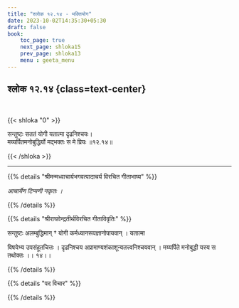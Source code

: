 ```yaml
---
title: "श्लोक १२.१४ - भक्तियोग"
date: 2023-10-02T14:35:30+05:30
draft: false
book:
    toc_page: true
    next_page: shloka15
    prev_page: shloka13
    menu : geeta_menu
---
```




## श्लोक १२.१४ {class=text-center}

<br/>

{{< shloka  "0"  >}}

सन्तुष्टः सततं योगी यतात्मा दृढनिश्चयः।   
मय्यर्पितमनोबुद्धिर्यो मद्भक्तः स मे प्रियः ॥१२.१४॥

{{< /shloka >}}

---


{{% details "श्रीमन्मध्वाचार्यभगवत्पादाचर्य विरचित  गीताभाष्य" %}}

*आचार्येण टिप्पणी नकृतः ।*

{{% /details %}}



{{% details "श्रीराघवेन्द्रतीर्थविरचित गीताविवृतिः" %}}

सन्तुष्टः अलम्बुद्धिमान्‌ † योगी कर्मध्यानरूपज्ञानोपायवान्‌ । यतात्मा

विषयेभ्य उपसंहूतचित्तः । दृढनिश्चय अप्रामाण्यशंकाशून्यतत्त्वनिश्चयवान्‌ ।
मय्यर्पिते मनोबुद्धी यस्य स तथोक्तः ।। १४।।

{{% /details %}}



{{% details "पद विचार" %}}


{{% /details %}}
